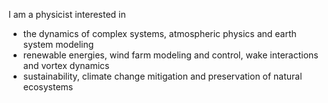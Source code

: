 I am a physicist interested in

- the dynamics of complex systems, atmospheric physics and earth system modeling
- renewable energies, wind farm modeling and control, wake interactions and vortex dynamics
- sustainability, climate change mitigation and preservation of natural ecosystems

<!---
JanKBohrer/JanKBohrer is a ✨ special ✨ repository because its `README.md` (this file) appears on your GitHub profile.
You can click the Preview link to take a look at your changes.
--->
